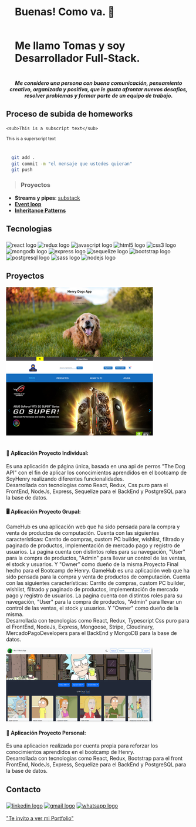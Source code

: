 <div id="user-content-toc">
  <ul>
    <summary>
      <h1 align="center"style="display: inline-block;">Buenas! Como va. 🧉</h1>
      </br>
      <h1 style="display: inline-block;">Me llamo Tomas y soy Desarrollador Full-Stack.</h1>
    </summary>
  </ul>
</div>


 *<h3 align="center"></h3>*
*<h4 align="center">Me considero una persona con buena comunicación, pensamiento creativo, organizada y positiva, que le gusta afrontar nuevos desafíos, resolver problemas y formar parte de un equipo de trabajo.</h4>*




##

 ## Proceso de subida de homeworks
 
 	<sub>This is a subscript text</sub>
 
<sup>This is a superscript text</sup>



##

```bash
  git add . 
  git commit -m "el mensaje que ustedes quieran"
  git push
```

### 

### 
>  ### Proyectos

- __Streams y pipes__: [substack](https://github.com/substack/stream-handbook)
- [__Event loop__](https://www.youtube.com/watch?v=8aGhZQkoFbQ)
- [__Inheritance Patterns__](http://davidshariff.com/blog/javascript-inheritance-patterns/#first-article)

 
 ##





###

<h2 align="left">Tecnologias</h2>

###

<div align="left">
  <img src="https://cdn.jsdelivr.net/gh/devicons/devicon/icons/react/react-original.svg" height="40" width="52" alt="react logo"  />
  <img src="https://cdn.jsdelivr.net/gh/devicons/devicon/icons/redux/redux-original.svg" height="40" width="52" alt="redux logo"  />
  <img src="https://cdn.jsdelivr.net/gh/devicons/devicon/icons/javascript/javascript-original.svg" height="40" width="52" alt="javascript logo"  />
  <img src="https://cdn.jsdelivr.net/gh/devicons/devicon/icons/html5/html5-original.svg" height="40" width="52" alt="html5 logo"  />
  <img src="https://cdn.jsdelivr.net/gh/devicons/devicon/icons/css3/css3-original.svg" height="40" width="52" alt="css3 logo"  />
  <img src="https://cdn.jsdelivr.net/gh/devicons/devicon/icons/mongodb/mongodb-original.svg" height="40" width="52" alt="mongodb logo"  />
  <img src="https://cdn.jsdelivr.net/gh/devicons/devicon/icons/express/express-original.svg" height="40" width="52" alt="express logo"  />
  <img src="https://cdn.jsdelivr.net/gh/devicons/devicon/icons/sequelize/sequelize-original.svg" height="40" width="52" alt="sequelize logo"  />
  <img src="https://cdn.jsdelivr.net/gh/devicons/devicon/icons/bootstrap/bootstrap-original.svg" height="40" width="52" alt="bootstrap logo"  />
  <img src="https://cdn.jsdelivr.net/gh/devicons/devicon/icons/postgresql/postgresql-original.svg" height="40" width="52" alt="postgresql logo"  />
  <img src="https://cdn.jsdelivr.net/gh/devicons/devicon/icons/sass/sass-original.svg" height="40" width="52" alt="sass logo"  />
  <img src="https://cdn.jsdelivr.net/gh/devicons/devicon/icons/nodejs/nodejs-original.svg" height="40" width="52" alt="nodejs logo"  />
</div>

###

###

<h2 align="left">Proyectos</h2>
<div align="left">
    <a href="https://app-dogs-tomas-di-bacco.vercel.app/" rel="noopener noreferrer" target="_blank"><img src=https://github.com/Tdibacco17/Tdibacco17/blob/main/PiDogs.jpg alt="background" width="400px" height="200px"/></a>
    <a href="https://gamehub-chi.vercel.app/" rel="noopener noreferrer" target="_blank"><img src=https://github.com/Tdibacco17/Tdibacco17/blob/main/ecommerce.jpg alt="background" width="400px" height="200px"/></a></br></br>
  <h4>🐶 Aplicación Proyecto Individual:</h4>
  <p>Es una aplicación de página única, basada en una api de perros "The Dog API" con el fin de aplicar los conocimientos aprendidos en el bootcamp de SoyHenry realizando diferentes funcionalidades.</br>
  Desarrollada con tecnologias como React, Redux, Css puro para el FrontEnd, NodeJs, Express, Sequelize para el BackEnd y PostgreSQL para la base de datos.</p>
  <h4>🖥️ Aplicación Proyecto Grupal:</h4>
  <p>GameHub es una aplicación web que ha sido pensada para la compra y venta de productos de computación. Cuenta con las siguientes características: Carrito de compras, custom PC builder, wishlist, filtrado y paginado de productos, implementación de mercado pago y registro de usuarios. La pagina cuenta con distintos roles para su navegación, "User" para la compra de productos, "Admin" para llevar un control de las ventas, el stock y usuarios. Y "Owner" como dueño de la misma.Proyecto Final hecho para el Bootcamp de Henry. GameHub es una aplicación web que ha sido pensada para la compra y venta de productos de computación. Cuenta con las siguientes características: Carrito de compras, custom PC builder, wishlist, filtrado y paginado de productos, implementación de mercado pago y registro de usuarios. La pagina cuenta con distintos roles para su navegación, "User" para la compra de productos, "Admin" para llevar un control de las ventas, el stock y usuarios. Y "Owner" como dueño de la misma.</br>
  Desarrollada con tecnologias como React, Redux, Typescript Css puro para el FrontEnd, NodeJs, Express, Mongoose, Stripe, Cloudinary, MercadoPagoDevelopers para el BackEnd y MongoDB para la base de datos.</p>
  
<a href="https://rick-y-morty-tomas-di-bacco.vercel.app/" rel="noopener noreferrer" target="_blank"><img src=https://github.com/Tdibacco17/Tdibacco17/blob/main/captura%20rick.png alt="background" width="400px" height="200px"/></a>
<h4>🧪 Aplicación Proyecto Personal:</h4>
<p>Es una aplicacion realizada por cuenta propia para reforzar los conocimientos aprendidos en el bootcamp de Henry.</br>
  Desarrollada con tecnologias como React, Redux, Bootstrap para el front FrontEnd, NodeJs, Express, Sequelize para el BackEnd y PostgreSQL para la base de datos.</p>

###

<h2 align="left">Contacto</h2>

###

<div align="left">
  <a href="https://www.linkedin.com/in/tomas-di-bacco/" rel="noopener noreferrer" target="_blank"><img src="https://raw.githubusercontent.com/maurodesouza/profile-readme-generator/master/src/assets/icons/social/linkedin/default.svg" width="52" height="40" alt="linkedin logo"  /></a>
   <a href="mailto:tomasdibacco@gmail.com" rel="noopener noreferrer" target="_blank"><img src="https://raw.githubusercontent.com/maurodesouza/profile-readme-generator/master/src/assets/icons/social/gmail/default.svg" width="52" height="40" alt="gmail logo"  /></a>
  <a href="https://wa.me/541166637192" rel="noopener noreferrer" target="_blank"><img src="https://raw.githubusercontent.com/maurodesouza/profile-readme-generator/master/src/assets/icons/social/whatsapp/default.svg" width="52" height="40" alt="whatsapp logo"  /></a>
</div>
</br>
<a href="https://portfolio-tomas-di-bacco.vercel.app/" rel="noopener noreferrer" target="_blank">"Te invito a ver mi Portfolio"</a>


###
